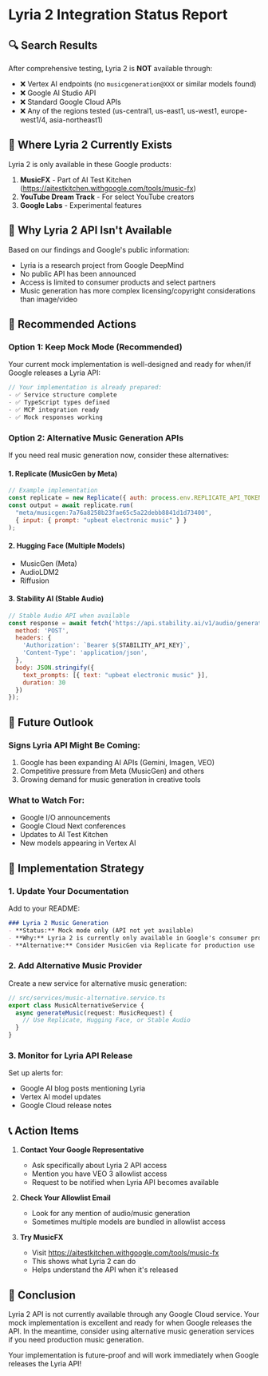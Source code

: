 # Lyria 2 Integration Status Report

## 🔍 Search Results

After comprehensive testing, Lyria 2 is **NOT** available through:
- ❌ Vertex AI endpoints (no `musicgeneration@XXX` or similar models found)
- ❌ Google AI Studio API
- ❌ Standard Google Cloud APIs
- ❌ Any of the regions tested (us-central1, us-east1, us-west1, europe-west1/4, asia-northeast1)

## 📱 Where Lyria 2 Currently Exists

Lyria 2 is only available in these Google products:
1. **MusicFX** - Part of AI Test Kitchen (https://aitestkitchen.withgoogle.com/tools/music-fx)
2. **YouTube Dream Track** - For select YouTube creators
3. **Google Labs** - Experimental features

## 🎵 Why Lyria 2 API Isn't Available

Based on our findings and Google's public information:
- Lyria is a research project from Google DeepMind
- No public API has been announced
- Access is limited to consumer products and select partners
- Music generation has more complex licensing/copyright considerations than image/video

## 🚀 Recommended Actions

### Option 1: Keep Mock Mode (Recommended)
Your current mock implementation is well-designed and ready for when/if Google releases a Lyria API:

```typescript
// Your implementation is already prepared:
- ✅ Service structure complete
- ✅ TypeScript types defined
- ✅ MCP integration ready
- ✅ Mock responses working
```

### Option 2: Alternative Music Generation APIs

If you need real music generation now, consider these alternatives:

#### 1. **Replicate (MusicGen by Meta)**
```javascript
// Example implementation
const replicate = new Replicate({ auth: process.env.REPLICATE_API_TOKEN });
const output = await replicate.run(
  "meta/musicgen:7a76a8258b23fae65c5a22debb8841d1d73400",
  { input: { prompt: "upbeat electronic music" } }
);
```

#### 2. **Hugging Face (Multiple Models)**
- MusicGen (Meta)
- AudioLDM2
- Riffusion

#### 3. **Stability AI (Stable Audio)**
```javascript
// Stable Audio API when available
const response = await fetch('https://api.stability.ai/v1/audio/generate', {
  method: 'POST',
  headers: {
    'Authorization': `Bearer ${STABILITY_API_KEY}`,
    'Content-Type': 'application/json',
  },
  body: JSON.stringify({
    text_prompts: [{ text: "upbeat electronic music" }],
    duration: 30
  })
});
```

## 🔮 Future Outlook

### Signs Lyria API Might Be Coming:
1. Google has been expanding AI APIs (Gemini, Imagen, VEO)
2. Competitive pressure from Meta (MusicGen) and others
3. Growing demand for music generation in creative tools

### What to Watch For:
- Google I/O announcements
- Google Cloud Next conferences
- Updates to AI Test Kitchen
- New models appearing in Vertex AI

## 📝 Implementation Strategy

### 1. Update Your Documentation
Add to your README:
```markdown
### Lyria 2 Music Generation
- **Status:** Mock mode only (API not yet available)
- **Why:** Lyria 2 is currently only available in Google's consumer products
- **Alternative:** Consider MusicGen via Replicate for production use
```

### 2. Add Alternative Music Provider
Create a new service for alternative music generation:

```typescript
// src/services/music-alternative.service.ts
export class MusicAlternativeService {
  async generateMusic(request: MusicRequest) {
    // Use Replicate, Hugging Face, or Stable Audio
  }
}
```

### 3. Monitor for Lyria API Release
Set up alerts for:
- Google AI blog posts mentioning Lyria
- Vertex AI model updates
- Google Cloud release notes

## 📞 Action Items

1. **Contact Your Google Representative**
   - Ask specifically about Lyria 2 API access
   - Mention you have VEO 3 allowlist access
   - Request to be notified when Lyria API becomes available

2. **Check Your Allowlist Email**
   - Look for any mention of audio/music generation
   - Sometimes multiple models are bundled in allowlist access

3. **Try MusicFX**
   - Visit https://aitestkitchen.withgoogle.com/tools/music-fx
   - This shows what Lyria 2 can do
   - Helps understand the API when it's released

## 🎯 Conclusion

Lyria 2 API is not currently available through any Google Cloud service. Your mock implementation is excellent and ready for when Google releases the API. In the meantime, consider using alternative music generation services if you need production music generation.

Your implementation is future-proof and will work immediately when Google releases the Lyria API!
